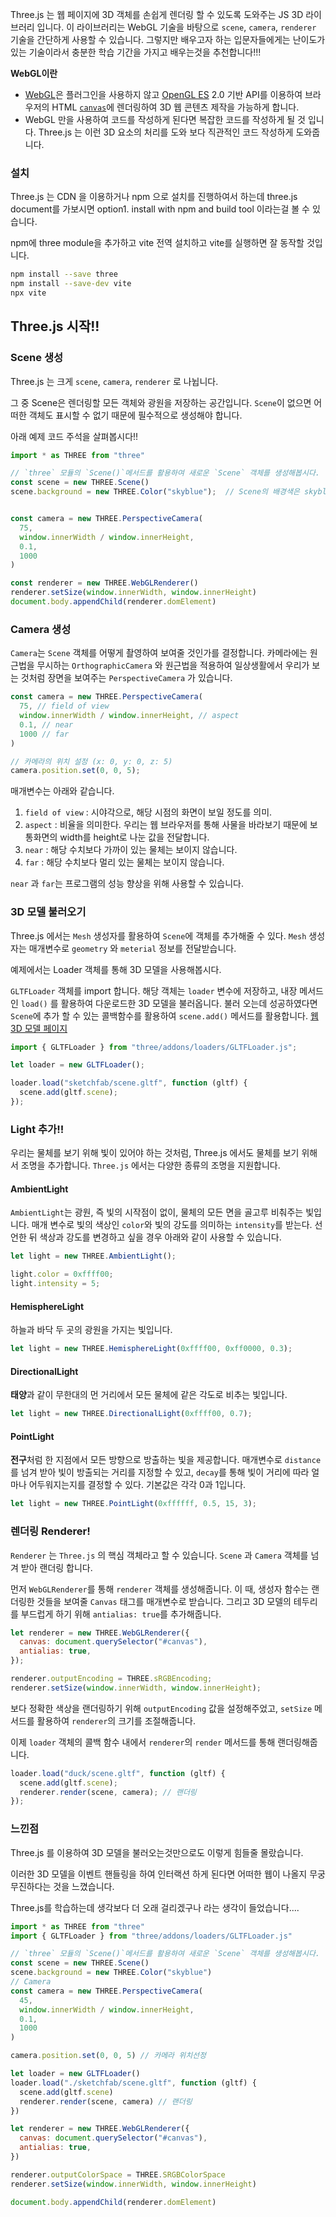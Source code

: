 Three.js 는 웹 페이지에 3D 객체를 손쉽게 렌더링 할 수 있도록 도와주는 JS 3D 라이브러리 입니다.
이 라이브러리는 WebGL 기술을 바탕으로 `scene`, `camera`, `renderer` 기술을 간단하게 사용할 수 있습니다.
그렇지만 배우고자 하는 입문자들에게는 난이도가 있는 기술이라서 충분한 학습 기간을 가지고 배우는것을 추천합니다!!!

__WebGL이란__
* [WebGL](https://www.khronos.org/webgl/)은 플러그인을 사용하지 않고 [OpenGL ES](https://www.khronos.org/opengles/) 2.0 기반 API를 이용하여 브라우저의 HTML [`canvas`](https://developer.mozilla.org/en-US/HTML/Canvas)에 렌더링하여 3D 웹 콘텐츠 제작을 가능하게 합니다.
* WebGL 만을 사용하여 코드를 작성하게 된다면 복잡한 코드를 작성하게 될 것 입니다. 
    Three.js 는 이런 3D 요소의 처리를 도와 보다 직관적인 코드 작성하게 도와줍니다.


### 설치
Three.js 는 CDN 을 이용하거나 npm 으로 설치를 진행하여서 하는데 
three.js document를 가보시면 option1. install with npm and build tool 이라는걸 볼 수 있습니다. 


npm에 three module을 추가하고 vite 전역 설치하고 vite를 실행하면 잘 동작할 것입니다.
```bash
npm install --save three 
npm install --save-dev vite
npx vite
```


## Three.js 시작!!
### Scene 생성
Three.js 는 크게 `scene`, `camera`, `renderer` 로 나뉩니다.

그 중 Scene은 렌더링할 모든 객체와 광원을 저장하는 공간입니다.
`Scene`이 없으면 어떠한 객체도 표시할 수 없기 때문에 필수적으로 생성해야 합니다.

아래 예제 코드 주석을 살펴봅시다!!


```javascript
import * as THREE from "three"

// `three` 모듈의 `Scene()`메서드를 활용하여 새로운 `Scene` 객체를 생성해봅시다.
const scene = new THREE.Scene()
scene.background = new THREE.Color("skyblue");  // Scene의 배경색은 skyblue로!!


const camera = new THREE.PerspectiveCamera(
  75,
  window.innerWidth / window.innerHeight,
  0.1,
  1000
)

const renderer = new THREE.WebGLRenderer()
renderer.setSize(window.innerWidth, window.innerHeight)
document.body.appendChild(renderer.domElement)

```

### Camera 생성
`Camera`는 `Scene` 객체를 어떻게 촬영하여 보여줄 것인가를 결정합니다.
카메라에는 원근법을 무시하는 `OrthographicCamera` 와 
원근법을 적용하여 일상생활에서 우리가 보는 것처럼 장면을 보여주는 `PerspectiveCamera`
가 있습니다.
```javascript
const camera = new THREE.PerspectiveCamera(
  75, // field of view
  window.innerWidth / window.innerHeight, // aspect
  0.1, // near
  1000 // far
)

// 카메라의 위치 설정 (x: 0, y: 0, z: 5)
camera.position.set(0, 0, 5);

```
매개변수는 아래와 같습니다.
1. `field of view` : 시야각으로, 해당 시점의 화면이 보일 정도를 의미.
2. `aspect` : 비율을 의미한다. 우리는 웹 브라우저를 통해 사물을 바라보기 때문에 
   보통화면의 width를 height로 나눈 값을 전달합니다.
3. `near` : 해당 수치보다 가까이 있는 물체는 보이지 않습니다.
4. `far` : 해당 수치보다 멀리 있는 물체는 보이지 않습니다.

`near` 과 `far`는 프로그램의 성능 향상을 위해 사용할 수 있습니다.


### 3D 모델 불러오기
Three.js 에서는 `Mesh` 생성자를 활용하여 `Scene`에 객체를 추가해줄 수 있다.
`Mesh` 생성자는 매개변수로 `geometry` 와 `meterial` 정보를 전달받습니다.

예제에서는 Loader 객체를 통해 3D 모델을 사용해봅시다.

`GLTFLoader` 객체를 import 합니다.
해당 객체는 `loader` 변수에 저장하고, 내장 메서드인 `load()` 를 활용하여 다운로드한 3D 모델을 불러옵니다.
불러 오는데 성공하였다면 `Scene`에 추가 할 수 있는 콜백함수를 활용하여 `scene.add()` 메서드를 활용합니다.
[웹 3D 모델 페이지](https://sketchfab.com/Sketchfab/models)
```javascript
import { GLTFLoader } from "three/addons/loaders/GLTFLoader.js";

let loader = new GLTFLoader();

loader.load("sketchfab/scene.gltf", function (gltf) {
  scene.add(gltf.scene);
});

```

### Light 추가!!
우리는 물체를 보기 위해 빛이 있어야 하는 것처럼, Three.js 에서도 물체를 보기 위해서 조명을 추가합니다.
`Three.js` 에서는 다양한 종류의 조명을 지원합니다.

#### AmbientLight

`AmbientLight`는 광원, 즉 빛의 시작점이 없이, 물체의 모든 면을 골고루 비춰주는 빛입니다. 
매개 변수로 빛의 색상인 `color`와 빛의 강도를 의미하는 `intensity`를 받는다. 선언한 뒤 색상과 강도를 변경하고 싶을 경우 아래와 같이 사용할 수 있습니다.

```javascript
let light = new THREE.AmbientLight();

light.color = 0xffff00;
light.intensity = 5;
```

#### HemisphereLight

하늘과 바닥 두 곳의 광원을 가지는 빛입니다.
```js
let light = new THREE.HemisphereLight(0xffff00, 0xff0000, 0.3);
```


#### DirectionalLight

**태양**과 같이 무한대의 먼 거리에서 모든 물체에 같은 각도로 비추는 빛입니다.
```js
let light = new THREE.DirectionalLight(0xffff00, 0.7);
```

#### PointLight

**전구**처럼 한 지점에서 모든 방향으로 방출하는 빛을 제공합니다. 매개변수로 `distance`를 넘겨 받아 빛이 방출되는 거리를 지정할 수 있고, `decay`를 통해 빛이 거리에 따라 얼마나 어두워지는지를 결정할 수 있다. 기본값은 각각 0과 1입니다.

```js
let light = new THREE.PointLight(0xffffff, 0.5, 15, 3);
```


### 렌더링 Renderer!
`Renderer` 는 `Three.js` 의 핵심 객체라고 할 수 있습니다.
`Scene` 과 `Camera` 객체를 넘겨 받아 랜더링 합니다.

먼저 `WebGLRenderer`를 통해 `renderer` 객체를 생성해줍니다. 
이 때, 생성자 함수는 랜더링한 것들을 보여줄 `Canvas` 태그를 매개변수로 받습니다.
그리고 3D 모델의 테두리를 부드럽게 하기 위해 `antialias: true`를 추가해줍니다.

```js
let renderer = new THREE.WebGLRenderer({
  canvas: document.querySelector("#canvas"),
  antialias: true,
});

renderer.outputEncoding = THREE.sRGBEncoding;
renderer.setSize(window.innerWidth, window.innerHeight);
```

보다 정확한 색상을 랜더링하기 위해 `outputEncoding` 값을 설정해주었고, `setSize` 메서드를 활용하여 `renderer`의 크기를 조절해줍니다.

이제 `loader` 객체의 콜백 함수 내에서 `renderer`의 `render` 메서드를 통해 랜더링해줍니다.

```js
loader.load("duck/scene.gltf", function (gltf) {
  scene.add(gltf.scene);
  renderer.render(scene, camera); // 랜더링
});
```

### 느낀점
Three.js 를 이용하여 3D 모델을 불러오는것만으로도 이렇게 힘들줄 몰랐습니다.

이러한 3D 모델을 이벤트 핸들링을 하여 인터랙션 하게 된다면 어떠한 웹이 나올지 무궁무진하다는 것을 느꼈습니다. 

Three.js를 학습하는데 생각보다 더 오래 걸리겠구나 라는 생각이 들었습니다....

```js
import * as THREE from "three"
import { GLTFLoader } from "three/addons/loaders/GLTFLoader.js"

// `three` 모듈의 `Scene()`메서드를 활용하여 새로운 `Scene` 객체를 생성해봅시다.
const scene = new THREE.Scene()
scene.background = new THREE.Color("skyblue")
// Camera
const camera = new THREE.PerspectiveCamera(
  45,
  window.innerWidth / window.innerHeight,
  0.1,
  1000
)

camera.position.set(0, 0, 5) // 카메라 위치선정

let loader = new GLTFLoader()
loader.load("./sketchfab/scene.gltf", function (gltf) {
  scene.add(gltf.scene)
  renderer.render(scene, camera) // 랜더링
})

let renderer = new THREE.WebGLRenderer({
  canvas: document.querySelector("#canvas"),
  antialias: true,
})

renderer.outputColorSpace = THREE.SRGBColorSpace
renderer.setSize(window.innerWidth, window.innerHeight)

document.body.appendChild(renderer.domElement)
```